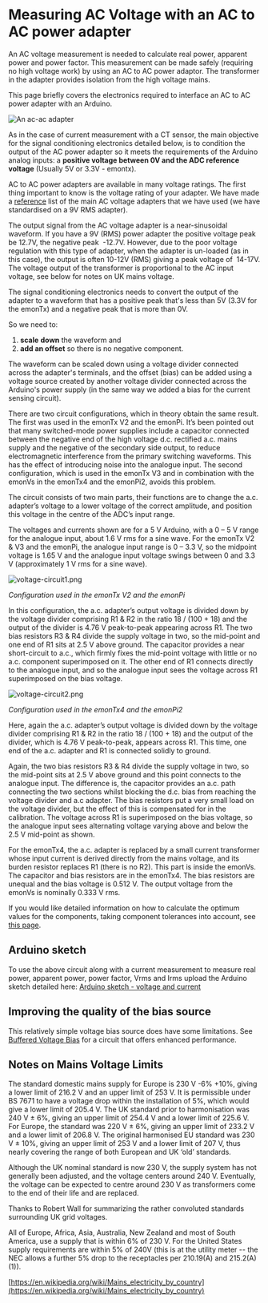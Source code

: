 # Measuring AC Voltage with an AC to AC power adapter

An AC voltage measurement is needed to calculate real power, apparent power and power factor. This measurement can be made safely (requiring no high voltage work) by using an AC to AC power adaptor. The transformer in the adapter provides isolation from the high voltage mains.

This page briefly covers the electronics required to interface an AC to AC power adapter with an Arduino.

![An ac-ac adapter](files/acpoweradapter.jpg)

As in the case of current measurement with a CT sensor, the main objective for the signal conditioning electronics detailed below, is to condition the output of the AC power adapter so it meets the requirements of the Arduino analog inputs: a **positive voltage between 0V and the ADC reference voltage** (Usually 5V or 3.3V - emontx).

AC to AC power adapters are available in many voltage ratings. The first thing important to know is the voltage rating of your adapter. We have made a [reference](different-acac-power-adapters) list of the main AC voltage adapters that we have used (we have standardised on a 9V RMS adapter).

The output signal from the AC voltage adapter is a near-sinusoidal waveform. If you have a 9V (RMS) power adapter the positive voltage peak be 12.7V, the negative peak  -12.7V. However, due to the poor voltage regulation with this type of adapter, when the adapter is un-loaded (as in this case), the output is often 10-12V (RMS) giving a peak voltage of  14-17V. The voltage output of the transformer is proportional to the AC input voltage, see below for notes on UK mains voltage.

The signal conditioning electronics needs to convert the output of the adapter to a waveform that has a positive peak that's less than 5V (3.3V for the emonTx) and a negative peak that is more than 0V.

So we need to:

1.  **scale** **down** the waveform and
2.  **add an offset** so there is no negative component.

The waveform can be scaled down using a voltage divider connected across the adapter's terminals, and the offset (bias) can be added using a voltage source created by another voltage divider connected across the Arduino's power supply (in the same way we added a bias for the current sensing circuit).

There are two circuit configurations, which in theory obtain the same result. The first was used in the emonTx V2 and the emonPi. It’s been pointed out that many switched-mode power supplies include a capacitor connected between the negative end of the high voltage d.c. rectified a.c. mains supply and the negative of the secondary side output, to reduce electromagnetic interference from the primary switching waveforms. This has the effect of introducing noise into the analogue input. The second configuration, which is used in the emonTx V3 and in combination with the emonVs in the emonTx4 and the emonPi2, avoids this problem.
                                            
The circuit consists of two main parts, their functions are to change the a.c. adapter’s voltage to a lower voltage of the correct amplitude, and position this voltage in the centre of the ADC’s input range.

The voltages and currents shown are for a 5 V Arduino, with a 0 – 5 V range for the analogue input, about 1.6 V rms for a sine wave. For the emonTx V2 & V3 and the emonPi, the analogue input range is 0 – 3.3 V, so the midpoint voltage is 1.65 V and the analogue input voltage swings between 0 and 3.3 V (approximately 1 V rms for a sine wave). 

![voltage-circuit1.png](files/voltage-circuit1.png)

*Configuration used in the emonTx V2 and the emonPi*

In this configuration, the a.c. adapter’s output voltage is divided down by the voltage divider comprising R1 & R2 in the ratio 18 / (100 + 18) and the output of the divider is 4.76 V peak-to-peak appearing across R1. The two bias resistors R3 & R4 divide the supply voltage in two, so the mid-point and one end of R1 sits at 2.5 V above ground. The capacitor provides a near short-circuit to a.c., which firmly fixes the mid-point voltage with little or no a.c. component superimposed on it. The other end of R1 connects directly to the analogue input, and so the analogue input sees the voltage across R1 superimposed on the bias voltage. 

![voltage-circuit2.png](files/voltage-circuit2.png)

*Configuration used in the emonTx4 and the emonPi2*

Here, again the a.c. adapter’s output voltage is divided down by the voltage divider comprising R1 & R2 in the ratio 18 / (100 + 18) and the output of the divider, which is 4.76 V peak-to-peak, appears across R1. This time, one end of the a.c. adapter and R1 is connected solidly to ground.

Again, the two bias resistors R3 & R4 divide the supply voltage in two, so the mid-point sits at 2.5 V above ground and this point connects to the analogue input. The difference is, the capacitor provides an a.c. path connecting the two sections whilst blocking the d.c. bias from reaching the voltage divider and a.c adapter.  The bias resistors put a very small load on the voltage divider, but the effect of this is compensated for in the calibration.  The voltage across R1 is superimposed on the bias voltage, so the analogue input sees alternating voltage varying above and below the 2.5 V mid-point as shown. 
                                             
For the emonTx4, the a.c. adapter is replaced by a small current transformer whose input current is derived directly from the mains voltage, and its burden resistor replaces R1 (there is no R2). This part is inside the emonVs. The capacitor and bias resistors are in the emonTx4. The bias resistors are unequal and the bias voltage is 0.512 V. The output voltage from the emonVs is nominally 0.333 V rms.

If you would like detailed information on how to calculate the optimum values for the components, taking component tolerances into account, see [this page](acac-component-tolerances).

## Arduino sketch

To use the above circuit along with a current measurement to measure real power, apparent power, power factor, Vrms and Irms upload the Arduino sketch detailed here: [Arduino sketch - voltage and current](https://github.com/openenergymonitor/EmonLib/blob/master/examples/voltage_and_current/voltage_and_current.ino)

## Improving the quality of the bias source

This relatively simple voltage bias source does have some limitations. See [Buffered Voltage Bias](../ctac/acac-buffered-voltage-bias) for a circuit that offers enhanced performance.

## Notes on Mains Voltage Limits

The standard domestic mains supply for Europe is 230 V -6% +10%, giving a lower limit of 216.2 V and an upper limit of 253 V. It is permissible under BS 7671 to have a voltage drop within the installation of 5%, which would give a lower limit of 205.4 V.
The UK standard prior to harmonisation was 240 V ± 6%, giving an upper limit of 254.4 V and a lower limit of 225.6 V. For Europe, the standard was 220 V ± 6%, giving an upper limit of 233.2 V and a lower limit of 206.8 V. The original harmonised EU standard was 230 V ± 10%, giving an upper limit of 253 V and a lower limit of 207 V, thus nearly covering the range of both European and UK ‘old’ standards.

Although the UK nominal standard is now 230 V, the supply system has not generally been adjusted, and the voltage centers around 240 V. Eventually, the voltage can be expected to centre around 230 V as transformers come to the end of their life and are replaced.

Thanks to Robert Wall for summarizing the rather convoluted standards surrounding UK grid voltages.

All of Europe, Africa, Asia, Australia, New Zealand and most of South America, use a supply that is within 6% of 230 V. For the United States supply requirements are within 5% of 240V (this is at the utility meter -- the NEC allows a further 5% drop to the receptacles per 210.19(A) and 215.2(A)(1)).

[https://en.wikipedia.org/wiki/Mains_electricity_by_country](https://en.wikipedia.org/wiki/Mains_electricity_by_country)
